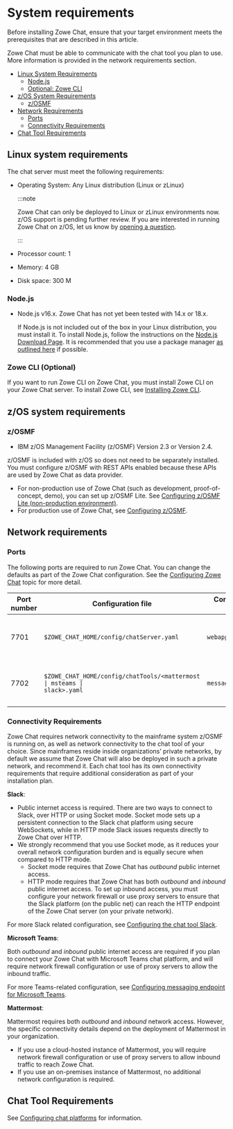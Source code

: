 # System requirements

Before installing Zowe Chat, ensure that your target environment meets the prerequisites that are described in this article. 

Zowe Chat must be able to communicate with the chat tool you plan to use. More information is provided in the network requirements section. 

- [Linux System Requirements](#linux-system-requirements)
  - [Node.js](#nodejs)
  - [Optional: Zowe CLI](#zowe-cli-optional)
- [z/OS System Requirements](#zos-system-requirements)
  - [z/OSMF](#zosmf)
- [Network Requirements](#network-requirements)
  - [Ports](#ports)
  - [Connectivity Requirements](#connectivity-requirements)
- [Chat Tool Requirements](#chat-tool-requirements)

## Linux system requirements

The chat server must meet the following requirements: 

- Operating System: Any Linux distribution (Linux or zLinux)
  
  :::note
  
  Zowe Chat can only be deployed to Linux or zLinux environments now. z/OS support is pending further review. If you are interested in running Zowe Chat on z/OS, let us know by [opening a question](https://github.com/zowe/zowe-chat/issues/new/choose).

  :::

- Processor count: 1
- Memory: 4 GB
- Disk space: 300 M

### Node.js

- Node.js v16.x. Zowe Chat has not yet been tested with 14.x or 18.x.

  If Node.js is not included out of the box in your Linux distribution, you must install it. To install Node.js, follow the instructions on the [Node.js Download Page](https://nodejs.org/en/download/). It is recommended that you use a package manager [as outlined here](https://nodejs.org/en/download/package-manager/) if possible.

### Zowe CLI (Optional)

If you want to run Zowe CLI on Zowe Chat, you must install Zowe CLI on your Zowe Chat server. To install Zowe CLI, see [Installing Zowe CLI](../cli-installcli.md).

## z/OS system requirements

### z/OSMF

- IBM z/OS Management Facility (z/OSMF) Version 2.3 or Version 2.4.
<!--z/OS V2.2 reached end of support on 30 September 2020-->

  z/OSMF is included with z/OS so does not need to be separately installed. You must configure z/OSMF with REST APIs enabled because these APIs are used by Zowe Chat as data provider. 

  - For non-production use of Zowe Chat (such as development, proof-of-concept, demo), you can set up z/OSMF Lite. See [Configuring z/OSMF Lite (non-production environment)](../systemrequirements-zosmf-lite.md).
  - For production use of Zowe Chat, see [Configuring z/OSMF](../systemrequirements-zosmf.md).

## Network requirements

### Ports

The following ports are required to run Zowe Chat. You can change the defaults as part of the Zowe Chat configuration. See the [Configuring Zowe Chat](./chat_configure_overview.md) topic for more detail.

| Port number | Configuration file | Configuration field | Description |
|------|------|------|-----|
| 7701 | `$ZOWE_CHAT_HOME/config/chatServer.yaml` | `webapp.port` | Used to host a web application required to login users |  
| 7702 | <code>$ZOWE_CHAT_HOME/config/chatTools/&lt;mattermost &#124; msteams &#124; slack&gt;.yaml</code> | `messagingApp.port` | Used as the messaging endpoint by some chat tools. |

### Connectivity Requirements

Zowe Chat requires network connectivity to the mainframe system z/OSMF is running on, as well as network connectivity to the chat tool of your choice. Since mainframes reside inside organizations’ private networks, by default we assume that Zowe Chat will also be deployed in such a private network, and recommend it. Each chat tool has its own connectivity requirements that require additional consideration as part of your installation plan.

**Slack**:

- Public internet access is required. There are two ways to connect to Slack, over HTTP or using Socket mode. Socket mode sets up a persistent connection to the Slack chat platform using secure WebSockets, while in HTTP mode Slack issues requests directly to Zowe Chat over HTTP. 
- We strongly recommend that you use Socket mode, as it reduces your overall network configuration burden and is equally secure when compared to HTTP mode.
  - Socket mode requires that Zowe Chat has *outbound* public internet access.
  - HTTP mode requires that Zowe Chat has both *outbound* and *inbound* public internet access. To set up inbound access, you must configure your network firewall or use proxy servers to ensure that the Slack platform (on the public net) can reach the HTTP endpoint of the Zowe Chat server (on your private network). 

For more Slack related configuration, see [Configuring the chat tool Slack](chat_prerequisite_slack.md).

**Microsoft Teams**:

Both *outbound* and *inbound* public internet access are required if you plan to connect your Zowe Chat with Microsoft Teams chat platform, and will require network firewall configuration or use of proxy servers to allow the inbound traffic. 

For more Teams-related configuration, see [Configuring messaging endpoint for Microsoft Teams](chat_prerequisite_teams_configure_endpoint.md).

**Mattermost**:

Mattermost requires both *outbound* and *inbound* network access. However, the specific connectivity details depend on the deployment of Mattermost in your organization.

- If you use a cloud-hosted instance of Mattermost, you will require network firewall configuration or use of proxy servers to allow inbound traffic to reach Zowe Chat.
- If you use an on-premises instance of Mattermost, no additional network configuration is required.

## Chat Tool Requirements

See [Configuring chat platforms](chat_configure_chat_platforms.md) for information.
